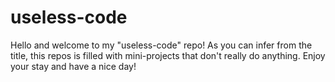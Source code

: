 # useless-code
Hello and welcome to my "useless-code" repo! As you can infer from the title, this repos is filled with mini-projects that don't really do anything. Enjoy your stay and have a nice day!
